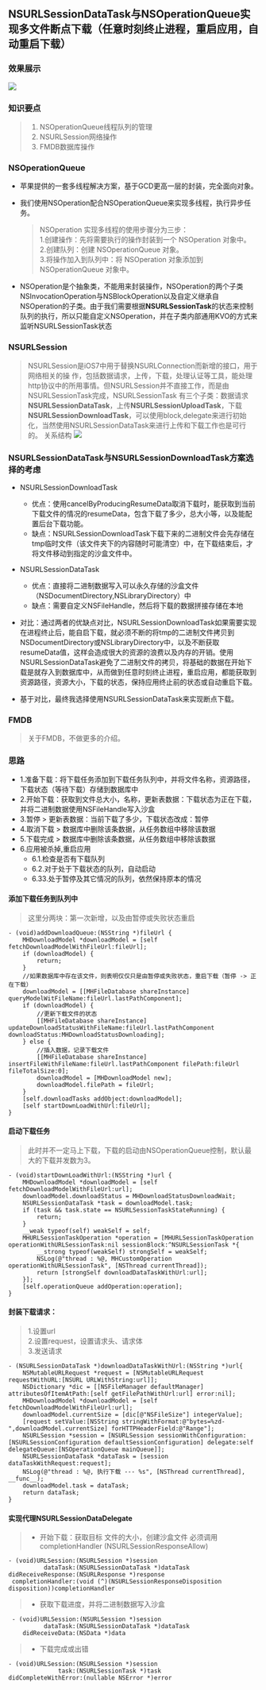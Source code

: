 ## NSURLSessionDataTask与NSOperationQueue实现多文件断点下载（任意时刻终止进程，重启应用，自动重启下载）
### 效果展示
![](http://7qnbrb.com1.z0.glb.clouddn.com/download.gif)

### 知识要点
> 1. NSOperationQueue线程队列的管理
> 2. NSURLSession网络操作
> 3. FMDB数据库操作
 
### NSOperationQueue
+ 苹果提供的一套多线程解决方案，基于GCD更高一层的封装，完全面向对象。  
+ 我们使用NSOperation配合NSOperationQueue来实现多线程，执行异步任务。

	>  NSOperation 实现多线程的使用步骤分为三步：   
	1.创建操作：先将需要执行的操作封装到一个 NSOperation 对象中。  
	2.创建队列：创建 NSOperationQueue 对象。  
	3.将操作加入到队列中：将 NSOperation 对象添加到 NSOperationQueue 对象中。
	
+ NSOperation是个抽象类，不能用来封装操作，NSOperation的两个子类NSInvocationOperation与NSBlockOperation以及自定义继承自NSOperation的子类。由于我们需要根据**NSURLSessionTask**的状态来控制队列的执行，所以只能自定义NSOperation，并在子类内部通用KVO的方式来监听NSURLSessionTask状态

### NSURLSession
> NSURLSession是iOS7中用于替换NSURLConnection而新增的接口，用于网络相关的操 作，包括数据请求，上传，下载，处理认证等工具，能处理http协议中的所用事情。但NSURLSession并不直接工作，而是由NSURLSessionTask完成，NSURLSessionTask 有三个子类：数据请求**NSURLSessionDataTask**，上传**NSURLSessionUploadTask**，下载**NSURLSessionDownloadTask**，可以使用block,delegate来进行初始化，当然使用NSURLSessionDataTask来进行上传和下载工作也是可行的。
关系结构
![](http://7qnbrb.com1.z0.glb.clouddn.com/0C40F331FE61A52D81482A013B417CFF.jpg)

### NSURLSessionDataTask与NSURLSessionDownloadTask方案选择的考虑
+ NSURLSessionDownloadTask
 	+ 优点：使用cancelByProducingResumeData取消下载时，能获取到当前下载文件的情况的resumeData，包含下载了多少，总大小等，以及能配置后台下载功能。
 	+ 缺点：NSURLSessionDownloadTask下载下来的二进制文件会先存储在tmp临时文件（该文件夹下的内容随时可能清空）中，在下载结束后，才将文件移动到指定的沙盒文件中。
 
+ NSURLSessionDataTask
	+ 优点：直接将二进制数据写入可以永久存储的沙盒文件（NSDocumentDirectory,NSLibraryDirectory）中
	+ 缺点：需要自定义NSFileHandle，然后将下载的数据拼接存储在本地
+ 对比：通过两者的优缺点对比，NSURLSessionDownloadTask如果需要实现在进程终止后，能自启下载，就必须不断的将tmp的二进制文件拷贝到NSDocumentDirectory或NSLibraryDirectory中，以及不断获取resumeData值，这样会造成很大的资源的浪费以及内存的开销。使用NSURLSessionDataTask避免了二进制文件的拷贝，将基础的数据在开始下载是就存入到数据库中，从而做到任意时刻终止进程，重启应用，都能获取到资源路径，资源大小，下载的状态，保持应用终止前的状态或自动重启下载。
+ 基于对比，最终我选择使用NSURLSessionDataTask来实现断点下载。

### FMDB
> 关于FMDB，不做更多的介绍。

### 思路
+ 1.准备下载：将下载任务添加到下载任务队列中，并将文件名称，资源路径，下载状态（等待下载）存储到数据库中
+ 2.开始下载：获取到文件总大小，名称，更新表数据：下载状态为正在下载，并将二进制数据使用NSFileHandle写入沙盒
+ 3.暂停 > 更新表数据：当前下载了多少，下载状态改成：暂停
+ 4.取消下载 > 数据库中删除该条数据，从任务数组中移除该数据
+ 5.下载完成 > 数据库中删除该条数据，从任务数组中移除该数据
+ 6.应用被杀掉,重启应用
	+ 6.1.检查是否有下载队列
	+ 6.2.对于处于下载状态的队列，自动启动
	+ 6.33.处于暂停及其它情况的队列，依然保持原本的情况
 
#### 添加下载任务到队列中
> 这里分两块：第一次新增，以及由暂停或失败状态重启
 
~~~
- (void)addDownloadQueue:(NSString *)fileUrl {
    MHDownloadModel *downloadModel = [self fetchDownloadModelWithFileUrl:fileUrl];
    if (downloadModel) {
        return;
    }
    //如果数据库中存在该文件，则表明仅仅只是由暂停或失败状态，重启下载（暂停 -> 正在下载）
    downloadModel = [[MHFileDatabase shareInstance] queryModelWitFileName:fileUrl.lastPathComponent];
    if (downloadModel) {
        //更新下载文件的状态
        [[MHFileDatabase shareInstance] updateDownloadStatusWithFileName:fileUrl.lastPathComponent downloadStatus:MHDownloadStatusDownloading];
    } else {
        //插入数据，记录下载文件
        [[MHFileDatabase shareInstance] insertFileWithFileName:fileUrl.lastPathComponent filePath:fileUrl fileTotalSize:0];
        downloadModel = [MHDownloadModel new];
        downloadModel.filePath = fileUrl;
    }
    [self.downloadTasks addObject:downloadModel];
    [self startDownLoadWithUrl:fileUrl];
}
~~~

#### 启动下载任务
> 此时并不一定马上下载，下载的启动由NSOperationQueue控制，默认最大的下载并发数为3。
 
~~~
- (void)startDownLoadWithUrl:(NSString *)url {
    MHDownloadModel *downloadModel = [self fetchDownloadModelWithFileUrl:url];
    downloadModel.downloadStatus = MHDownloadStatusDownloadWait;
    NSURLSessionDataTask *task = downloadModel.task;
    if (task && task.state == NSURLSessionTaskStateRunning) {
        return;
    }
    __weak typeof(self) weakSelf = self;
    MHURLSessionTaskOperation *operation = [MHURLSessionTaskOperation operationWithURLSessionTask:nil sessionBlock:^NSURLSessionTask *{
        __strong typeof(weakSelf) strongSelf = weakSelf;
        NSLog(@"thread : %@, MHCustomOperation operationWithURLSessionTask", [NSThread currentThread]);
        return [strongSelf downloadDataTaskWithUrl:url];
    }];
    [self.operationQueue addOperation:operation];
}
~~~

#### 封装下载请求：
> 1.设置url  
> 2.设置request，设置请求头、请求体  
> 3.发送请求

~~~
- (NSURLSessionDataTask *)downloadDataTaskWithUrl:(NSString *)url{
    NSMutableURLRequest *request = [NSMutableURLRequest requestWithURL:[NSURL URLWithString:url]];
    NSDictionary *dic = [[NSFileManager defaultManager] attributesOfItemAtPath:[self getFilePathWithUrl:url] error:nil];
    MHDownloadModel *downloadModel = [self fetchDownloadModelWithFileUrl:url];
    downloadModel.currentSize = [dic[@"NSFileSize"] integerValue];
    [request setValue:[NSString stringWithFormat:@"bytes=%zd-",downloadModel.currentSize] forHTTPHeaderField:@"Range"];
    NSURLSession *session = [NSURLSession sessionWithConfiguration:[NSURLSessionConfiguration defaultSessionConfiguration] delegate:self delegateQueue:[NSOperationQueue mainQueue]];
    NSURLSessionDataTask *dataTask = [session dataTaskWithRequest:request];
    NSLog(@"thread : %@, 执行下载 --- %s", [NSThread currentThread], __func__);
    downloadModel.task = dataTask;
    return dataTask;
}
~~~

#### 实现代理NSURLSessionDataDelegate
> +  开始下载：获取目标	文件的大小，创建沙盒文件
 必须调用 completionHandler (NSURLSessionResponseAllow)
 
~~~
- (void)URLSession:(NSURLSession *)session
          dataTask:(NSURLSessionDataTask *)dataTask
didReceiveResponse:(NSURLResponse *)response
 completionHandler:(void (^)(NSURLSessionResponseDisposition disposition))completionHandler
~~~

> + 获取下载进度，并将二进制数据写入沙盒
 
~~~
 - (void)URLSession:(NSURLSession *)session
          dataTask:(NSURLSessionDataTask *)dataTask
    didReceiveData:(NSData *)data
~~~

> + 下载完成或出错
 
~~~
- (void)URLSession:(NSURLSession *)session
              task:(NSURLSessionTask *)task
didCompleteWithError:(nullable NSError *)error
~~~
